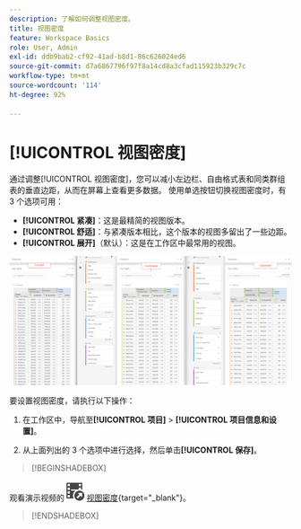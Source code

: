 ```yaml
---
description: 了解如何调整视图密度。
title: 视图密度
feature: Workspace Basics
role: User, Admin
exl-id: ddb9bab2-cf92-41ad-b8d1-86c626024ed6
source-git-commit: d7a6867796f97f8a14cd8a3cfad115923b329c7c
workflow-type: tm+mt
source-wordcount: '114'
ht-degree: 92%

---
```


# [!UICONTROL 视图密度]

通过调整[!UICONTROL 视图密度]，您可以减小左边栏、自由格式表和同类群组表的垂直边距，从而在屏幕上查看更多数据。 使用单选按钮切换视图密度时，有 3 个选项可用：

- **[!UICONTROL 紧凑]**：这是最精简的视图版本。
- **[!UICONTROL 舒适]**：与紧凑版本相比，这个版本的视图多留出了一些边距。
- **[!UICONTROL 展开]**（默认）：这是在工作区中最常用的视图。

![](assets/view-density.png)

要设置视图密度，请执行以下操作：

1. 在工作区中，导航至&#x200B;**[!UICONTROL 项目]** > **[!UICONTROL 项目信息和设置]**。

1. 从上面列出的 3 个选项中进行选择，然后单击&#x200B;**[!UICONTROL 保存]**。


>[!BEGINSHADEBOX]

观看演示视频的![VideoCheckedOut](/help/assets/icons/VideoCheckedOut.svg) [视图密度](https://video.tv.adobe.com/v/40314?quality=12&learn=on&captions=chi_hans){target="_blank"}。

>[!ENDSHADEBOX]

